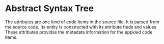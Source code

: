 # Abstract Syntax Tree

The attributes are one kind of code items in the source file. It is parsed from the source code. Its entity is constructed with its attribute fieds and values. These attributes provides the metadata information for the appkied code items.


